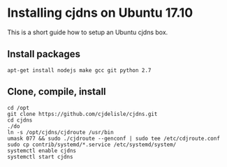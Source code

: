 # Installing cjdns on Ubuntu 17.10

This is a short guide how to setup an Ubuntu cjdns box.

## Install packages

    apt-get install nodejs make gcc git python 2.7

## Clone, compile, install

```
cd /opt
git clone https://github.com/cjdelisle/cjdns.git
cd cjdns
./do
ln -s /opt/cjdns/cjdroute /usr/bin
umask 077 && sudo ./cjdroute --genconf | sudo tee /etc/cdjroute.conf
sudo cp contrib/systemd/*.service /etc/systemd/system/
systemctl enable cjdns
systemctl start cjdns
```
